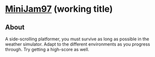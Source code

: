# [MiniJam97](https://itch.io/jam/mini-jam-97-simulation) (working title)
## About
A side-scrolling platformer, you must survive as long as possible in the weather simulator.
Adapt to the different environments as you progress through. Try getting a high-score as well.

